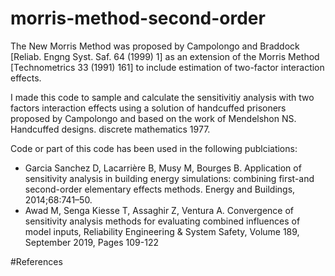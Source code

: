 # morris-method-second-order
The New Morris Method was proposed by Campolongo and Braddock [Reliab. Engng Syst. Saf. 64 (1999) 1] as an extension of the Morris Method [Technometrics 33 (1991) 161] to include estimation of two-factor interaction effects.

I made this code to sample and calculate the sensitivitiy analysis with two factors interaction effects using a solution of handcuffed prisoners proposed by Campolongo and based on the work of Mendelshon NS. Handcuffed designs. discrete mathematics 1977.

Code or part of this code has been used in the following publciations:

- Garcia Sanchez D, Lacarrière B, Musy M, Bourges B. Application of sensitivity analysis in building energy simulations: combining first-and second-order elementary effects methods. Energy and Buildings, 2014;68:741–50.
- Awad M, Senga Kiesse T, Assaghir Z, Ventura A. Convergence of sensitivity analysis methods for evaluating combined influences of model inputs, Reliability Engineering & System Safety, Volume 189, September 2019, Pages 109-122

#References
